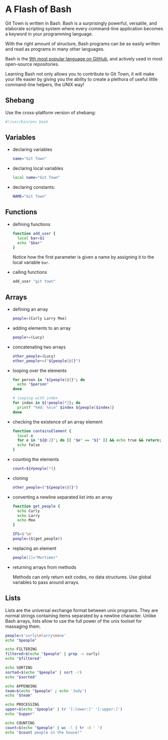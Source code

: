 # A Flash of Bash

Git Town is written in Bash.
Bash is a surprisingly powerful, versatile, and elaborate scripting system
where every command-line application becomes a keyword in your programming language.

With the right amount of structure,
Bash programs can be as easily written and read
as programs in many other languages.

Bash is the
[9th most popular language on GitHub](http://githut.info),
and actively used in most open-source repositories.

Learning Bash not only allows you to contribute to Git Town,
it will make your life easier by giving you the ability to
create a plethora of useful little command-line helpers,
the UNIX way!


## Shebang

Use the cross-platform version of shebang:
```bash
#!/usr/bin/env bash
```


## Variables

* declaring variables

  ```bash
  name="Git Town"
  ```
* declaring local variables

  ```bash
  local name="Git Town"
  ```
* declaring constants:

  ```bash
  NAME="Git Town"
  ```


## Functions

* defining functions

  ```bash
  function add_user {
    local bar=$1
    echo "$bar"
  }
  ```

  Notice how the first parameter is given a name
  by assigning it
  to the local variable `bar`.

* calling functions

  ```bash
  add_user "git town"
  ```


## Arrays

* defining an array

  ```bash
  people=(Curly Larry Moe)
  ```
* adding elements to an array

  ```bash
  people+=(Lucy)
  ```
* concatenating two arrays

  ```bash
  other_people=(Lucy)
  other_people+=("${people[@]}")
  ```
* looping over the elements

  ```bash
  for person in "${people[@]}"; do
    echo "$person"
  done

  # looping with index
  for index in ${!people[*]}; do
    printf "%4d: %s\n" $index ${people[$index]}
  done
  ```
* checking the existence of an array element

  ```bash
  function containsElement {
    local e
    for e in "${@:2}"; do [[ "$e" == "$1" ]] && echo true && return; done
    echo false
  }
  ```
* counting the elements

  ```bash
  count=${#people[*]}
  ```
* cloning

  ```bash
  other_people=("${people[@]}")
  ```
* converting a newline separated list into an array

  ```bash
  function get_people {
    echo Curly
    echo Larry
    echo Moe
  }

  IFS=$'\n'
  people=($(get_people))
  ```
* replacing an element

  ```bash
  people[1]="Mortimer"
  ```
* returning arrays from methods

  Methods can only return exit codes,
  no data structures.
  Use global variables to pass around arrays.


## Lists

Lists are the universal exchange format between unix programs.
They are normal strings containing items separated by a newline character.
Unlike Bash arrays, lists allow to use the full power of the unix toolset for massaging them.

```bash
people=$'curly\nlarry\nmoe'
echo "$people"

echo FILTERING
filtered=$(echo "$people" | grep -v curly)
echo "$filtered"

echo SORTING
sorted=$(echo "$people" | sort -r)
echo "$sorted"

echo APPENDING
team=$(echo "$people" ; echo 'Judy')
echo "$team"

echo PROCESSING
upper=$(echo "$people" | tr '[:lower:]' '[:upper:]')
echo "$upper"

echo COUNTING
count=$(echo "$people" | wc -l | tr -d ' ')
echo "$count people in the house!"
```
